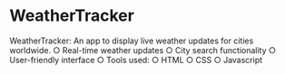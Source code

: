 # WeatherTracker
WeatherTracker: An app to display live weather updates for cities worldwide.
○             Real-time weather updates 
○             City search functionality 
○             User-friendly interface
○             Tools used:
                        ○ HTML
                        ○ CSS
                        ○ Javascript